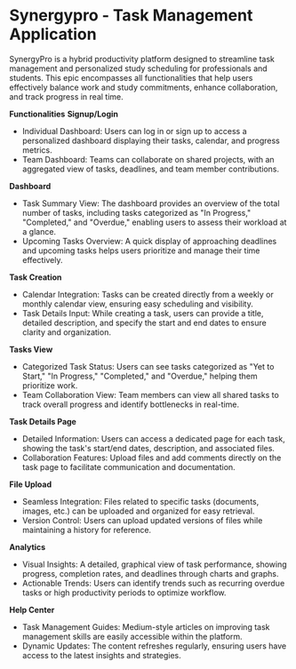 # Synergypro - Task Management Application
SynergyPro is a hybrid productivity platform designed to streamline task management and personalized study scheduling for professionals and students. This epic encompasses all functionalities that help users effectively balance work and study commitments, enhance collaboration, and track progress in real time.  

**Functionalities**
**Signup/Login**  
  - Individual Dashboard: Users can log in or sign up to access a personalized dashboard displaying their tasks, calendar, and progress metrics.  
  - Team Dashboard: Teams can collaborate on shared projects, with an aggregated view of tasks, deadlines, and team member contributions.  

**Dashboard**   
  - Task Summary View: The dashboard provides an overview of the total number of tasks, including tasks categorized as "In Progress," "Completed," and "Overdue," enabling users to assess their workload at a glance.  
  - Upcoming Tasks Overview: A quick display of approaching deadlines and upcoming tasks helps users prioritize and manage their time effectively.  

**Task Creation**  
  - Calendar Integration: Tasks can be created directly from a weekly or monthly calendar view, ensuring easy scheduling and visibility.  
  - Task Details Input: While creating a task, users can provide a title, detailed description, and specify the start and end dates to ensure clarity and organization.  

**Tasks View**   
  - Categorized Task Status: Users can see tasks categorized as "Yet to Start," "In Progress," "Completed," and "Overdue," helping them prioritize work.  
  - Team Collaboration View: Team members can view all shared tasks to track overall progress and identify bottlenecks in real-time.  

**Task Details Page**   
  - Detailed Information: Users can access a dedicated page for each task, showing the task's start/end dates, description, and associated files.  
  - Collaboration Features: Upload files and add comments directly on the task page to facilitate communication and documentation.  

**File Upload**
  - Seamless Integration: Files related to specific tasks (documents, images, etc.) can be uploaded and organized for easy retrieval.  
  - Version Control: Users can upload updated versions of files while maintaining a history for reference.  

**Analytics**  
  - Visual Insights: A detailed, graphical view of task performance, showing progress, completion rates, and deadlines through charts and graphs.  
  - Actionable Trends: Users can identify trends such as recurring overdue tasks or high productivity periods to optimize workflow.  

**Help Center**   
  - Task Management Guides: Medium-style articles on improving task management skills are easily accessible within the platform.  
  - Dynamic Updates: The content refreshes regularly, ensuring users have access to the latest insights and strategies.  
